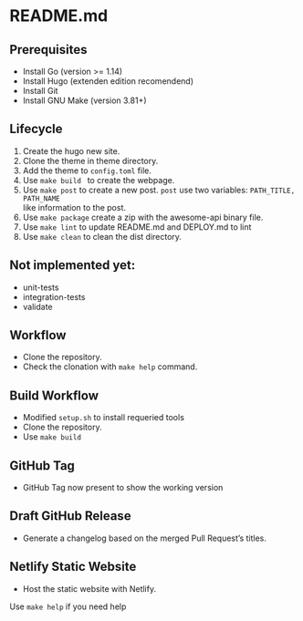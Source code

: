 # README.md

## Prerequisites
* Install Go (version >= 1.14)
* Install Hugo (extenden edition recomendend)
* Install Git
* Install GNU Make (version 3.81+)

## Lifecycle
1. Create the hugo new site.
2. Clone the theme in theme directory.
3. Add the theme to `config.toml` file.
4. Use `make build ` to create the webpage.
5. Use `make post` to create a new post. `post` use two variables: `PATH_TITLE, PATH_NAME`  
  like information to the post.
6. Use `make package` create a zip with the awesome-api binary file.
7. Use `make lint` to update README.md and DEPLOY.md to lint
8. Use `make clean` to clean the dist directory.

## Not implemented yet:
* unit-tests
* integration-tests
* validate

## Workflow
* Clone the repository.
* Check the clonation with `make help` command.

## Build Workflow
* Modified `setup.sh` to install requeried tools
* Clone the repository.
* Use `make build`

## GitHub Tag
* GitHub Tag now present to show the working version

## Draft GitHub Release
* Generate a changelog based on the merged Pull Request’s titles.

## Netlify Static Website
* Host the static website with Netlify.

Use `make help` if you need help
